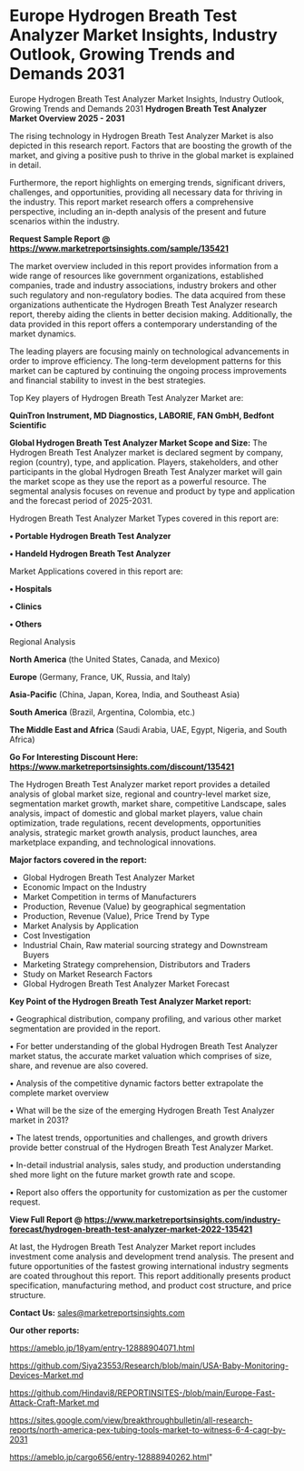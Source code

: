 # Europe Hydrogen Breath Test Analyzer Market Insights, Industry Outlook, Growing Trends and Demands 2031
Europe Hydrogen Breath Test Analyzer Market Insights, Industry Outlook, Growing Trends and Demands 2031
<Strong> Hydrogen Breath Test Analyzer Market Overview 2025 - 2031</strong>

The rising technology in Hydrogen Breath Test Analyzer Market is also depicted in this research report. Factors that are boosting the growth of the market, and giving a positive push to thrive in the global market is explained in detail.

Furthermore, the report highlights on emerging trends, significant drivers, challenges, and opportunities, providing all necessary data for thriving in the industry. This report market research offers a comprehensive perspective, including an in-depth analysis of the present and future scenarios within the industry.

<strong>Request Sample Report @ <a href=https://www.marketreportsinsights.com/sample/135421>https://www.marketreportsinsights.com/sample/135421</a></strong>

The market overview included in this report provides information from a wide range of resources like government organizations, established companies, trade and industry associations, industry brokers and other such regulatory and non-regulatory bodies. The data acquired from these organizations authenticate the Hydrogen Breath Test Analyzer research report, thereby aiding the clients in better decision making. Additionally, the data provided in this report offers a contemporary understanding of the market dynamics.

The leading players are focusing mainly on technological advancements in order to improve efficiency. The long-term development patterns for this market can be captured by continuing the ongoing process improvements and financial stability to invest in the best strategies.

Top Key players of Hydrogen Breath Test Analyzer Market are:

<strong>QuinTron Instrument, MD Diagnostics, LABORIE, FAN GmbH, Bedfont Scientific</strong>

<strong><b>Global Hydrogen Breath Test Analyzer Market Scope and Size:</b></strong>
The Hydrogen Breath Test Analyzer market is declared segment by company, region (country), type, and application. Players, stakeholders, and other participants in the global Hydrogen Breath Test Analyzer market will gain the market scope as they use the report as a powerful resource. The segmental analysis focuses on revenue and product by type and application and the forecast period of 2025-2031.

Hydrogen Breath Test Analyzer Market Types covered in this report are:

<strong>• Portable Hydrogen Breath Test Analyzer

• Handeld Hydrogen Breath Test Analyzer</strong>

Market Applications covered in this report are:

<strong>• Hospitals

• Clinics

• Others</strong> 

Regional Analysis

<strong>North America</strong> (the United States, Canada, and Mexico)

<strong>Europe</strong> (Germany, France, UK, Russia, and Italy)

<strong>Asia-Pacific</strong> (China, Japan, Korea, India, and Southeast Asia)

<strong>South America</strong> (Brazil, Argentina, Colombia, etc.)

<strong>The Middle East and Africa</strong> (Saudi Arabia, UAE, Egypt, Nigeria, and South Africa)

<strong>Go For Interesting Discount Here: <a href=https://www.marketreportsinsights.com/discount/135421>https://www.marketreportsinsights.com/discount/135421</a></strong>

The Hydrogen Breath Test Analyzer market report provides a detailed analysis of global market size, regional and country-level market size, segmentation market growth, market share, competitive Landscape, sales analysis, impact of domestic and global market players, value chain optimization, trade regulations, recent developments, opportunities analysis, strategic market growth analysis, product launches, area marketplace expanding, and technological innovations.

<strong><b>Major factors covered in the report:</b></strong>
<ul>
  <li>Global Hydrogen Breath Test Analyzer Market </li>
  <li>Economic Impact on the Industry</li>
  <li>Market Competition in terms of Manufacturers</li>
  <li>Production, Revenue (Value) by geographical segmentation</li>
  <li>Production, Revenue (Value), Price Trend by Type</li>
  <li>Market Analysis by Application</li>
  <li>Cost Investigation</li>
  <li>Industrial Chain, Raw material sourcing strategy and Downstream Buyers</li>
  <li>Marketing Strategy comprehension, Distributors and Traders</li>
  <li>Study on Market Research Factors</li>
  <li>Global Hydrogen Breath Test Analyzer Market Forecast</li>
</ul>

<strong><b>Key Point of the Hydrogen Breath Test Analyzer Market report:</b></strong>

• Geographical distribution, company profiling, and various other market segmentation are provided in the report.

• For better understanding of the global Hydrogen Breath Test Analyzer market status, the accurate market valuation which comprises of size, share, and revenue are also covered.

• Analysis of the competitive dynamic factors better extrapolate the complete market overview

• What will be the size of the emerging Hydrogen Breath Test Analyzer market in 2031?

• The latest trends, opportunities and challenges, and growth drivers provide better construal of the Hydrogen Breath Test Analyzer Market.

• In-detail industrial analysis, sales study, and production understanding shed more light on the future market growth rate and scope.

• Report also offers the opportunity for customization as per the customer request.

<strong><b>View Full Report @ <a href=https://www.marketreportsinsights.com/industry-forecast/hydrogen-breath-test-analyzer-market-2022-135421>https://www.marketreportsinsights.com/industry-forecast/hydrogen-breath-test-analyzer-market-2022-135421</a></b></strong>


At last, the Hydrogen Breath Test Analyzer Market report includes investment come analysis and development trend analysis. The present and future opportunities of the fastest growing international industry segments are coated throughout this report. This report additionally presents product specification, manufacturing method, and product cost structure, and price structure.

<strong>Contact Us:</strong>
sales@marketreportsinsights.com

<strong>Our other reports:</strong>

<a href=https://ameblo.jp/18yam/entry-12888904071.html>https://ameblo.jp/18yam/entry-12888904071.html</a>

<a href=https://github.com/Siya23553/Research/blob/main/USA-Baby-Monitoring-Devices-Market.md>https://github.com/Siya23553/Research/blob/main/USA-Baby-Monitoring-Devices-Market.md</a>

<a href=https://github.com/Hindavi8/REPORTINSITES-/blob/main/Europe-Fast-Attack-Craft-Market.md>https://github.com/Hindavi8/REPORTINSITES-/blob/main/Europe-Fast-Attack-Craft-Market.md</a>

<a href=https://sites.google.com/view/breakthroughbulletin/all-research-reports/north-america-pex-tubing-tools-market-to-witness-6-4-cagr-by-2031>https://sites.google.com/view/breakthroughbulletin/all-research-reports/north-america-pex-tubing-tools-market-to-witness-6-4-cagr-by-2031</a>

<a href=https://ameblo.jp/cargo656/entry-12888940262.html>https://ameblo.jp/cargo656/entry-12888940262.html</a>"
